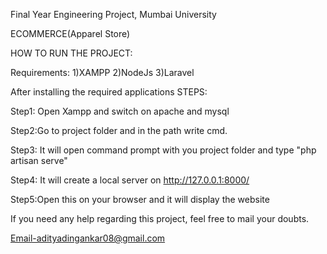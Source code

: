 Final Year Engineering Project, Mumbai University 


ECOMMERCE(Apparel Store)

HOW TO RUN THE PROJECT:


Requirements:
1)XAMPP
2)NodeJs
3)Laravel 

After installing the required applications
STEPS:

Step1: Open Xampp and switch on apache and mysql

Step2:Go to project folder and in the path write cmd.

Step3: It will open command prompt with you project folder and type "php artisan serve"

Step4: It will create a local server on http://127.0.0.1:8000/ 

Step5:Open this on your browser and it will display the website

If you need any help regarding this project, feel free to mail your doubts.

Email-adityadingankar08@gmail.com



